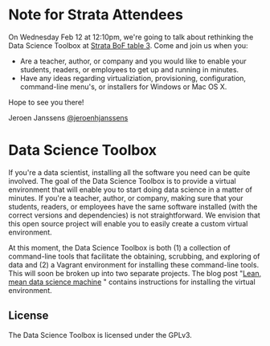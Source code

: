 Note for Strata Attendees
=========================

On Wednesday Feb 12 at 12:10pm, we're going to talk about rethinking the Data Science Toolbox at [Strata BoF table 3](http://strataconf.com/strata2014/public/schedule/detail/33601). 
Come and join us when you:

- Are a teacher, author, or company and you would like to enable your students, readers, or employees to get up and running in minutes.
- Have any ideas regarding virtualiziation, provisioning, configuration, command-line menu's, or installers for Windows or Mac OS X.

Hope to see you there!

Jeroen Janssens
[@jeroenhjanssens](https://twitter.com/jeroenhjanssens)


Data Science Toolbox
====================

If you're a data scientist, installing all the software you need can be quite involved. The goal of the Data Science Toolbox is to provide a virtual environment that will enable you to start doing data science in a matter of minutes. If you're a teacher, author, or company, making sure that your students, readers, or employees have the same software installed (with the correct versions and dependencies) is not straightforward. We envision that this open source project will enable you to easily create a custom virtual environment. 

At this moment, the Data Science Toolbox is both (1) a collection of command-line tools that facilitate the obtaining, scrubbing, and exploring of data and (2) a Vagrant environment for installing these command-line tools. This will soon be broken up into two separate projects. The blog post "[Lean, mean data science machine](http://jeroenjanssens.com/2013/12/07/lean-mean-data-science-machine.html)
" contains instructions for installing the virtual environment.

## License

The Data Science Toolbox is licensed under the GPLv3.
